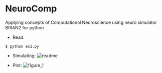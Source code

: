 # NeuroComp
Applying concepts of Computational Neuroscience using neuro simulator BRIAN2 for python

* Read: 

```
$ python ex1.py
```

* Simulating:
![readme](https://user-images.githubusercontent.com/29184806/32528992-06978c24-c41d-11e7-97a2-0a96251a52e5.png)

* Plot:
![figure_1](https://user-images.githubusercontent.com/29184806/32528843-63e1c346-c41c-11e7-9ef9-52fa1256f841.png)

